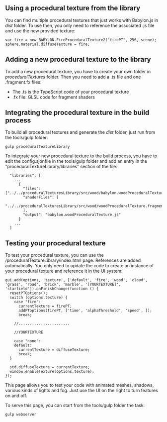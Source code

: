 ﻿## Using a procedural texture from the library

You can find multiple procedural textures that just works with Babylon.js in *dist* folder. To use then, you only need to reference the associated .js file and use the new provided texture:

```
var fire = new BABYLON.FireProceduralTexture2("firePT", 256, scene);
sphere.material.diffuseTexture = fire;
```

## Adding a new procedural texture to the library

To add a new procedural texture, you have to create your own folder in *proceduralTextures* folder. Then you need to add a .ts file and one .fragment.fx files:
* The .ts is the TypeScript code of your procedural texture
* .fx file: GLSL code for fragment shaders

## Integrating the procedural texture in the build process

To build all procedural textures and generate the *dist* folder, just run from the tools/gulp folder:

```
gulp proceduralTextureLibrary
```

To integrate your new procedural texture to the build process, you have to edit the config.sjonfile in the tools/gulp folder and add an entry in the "proceduralTextureLibrary/libraries" section of the file:

```
  "libraries": [
    ...
      {
        "files": ["../../proceduralTexturesLibrary/src/wood/babylon.woodProceduralTexture.ts"],
        "shaderFiles": [
          "../../proceduralTexturesLibrary/src/wood/woodProceduralTexture.fragment.fx"
        ],
        "output": "babylon.woodProceduralTexture.js"
      }
    ...
  ]
```

## Testing your procedural texture

To test your procedural texture, you can use the /proceduralTextureLibrary/index.html  page. References are added automatically. You only need to update the code to create an instance of your procedural texture and reference it in the UI system:

```
gui.add(options, 'texture', ['default', 'fire', 'wood', 'cloud', 'grass', 'road', 'brick', 'marble', '[YOURTEXTURE]', 'starfield']).onFinishChange(function () {
  resetPTOptions();
  switch (options.texture) {
    case "fire":
      currentTexture = firePT;
      addPToptions(firePT, ['time', 'alphaThreshold', 'speed', ]);
      break;
    
    //.......................

    //YOURTEXTURE

    case "none":
    default:
      currentTexture = diffuseTexture;
      break;
  }

  std.diffuseTexture = currentTexture;
  window.enableTexture(options.texture);
});
```

This page allows you to test your code with animated meshes, shadows, various kinds of lights and fog. Just use the UI on the right to turn features on and off.

To serve this page, you can start from the tools/gulp folder the task:

```
gulp webserver
```
